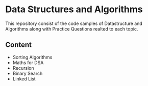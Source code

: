 
# Data Structures and Algorithms
This repository consist of the code samples of Datastructure and Algorithms along with Practice Questions realted to each topic.
## Content
- Sorting Algorithms
- Maths for DSA
- Recursion
- Binary Search
- Linked List